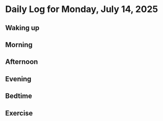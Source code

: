 # Daily Log for Monday, July 14, 2025

## Waking up

## Morning

## Afternoon

## Evening

## Bedtime

## Exercise
